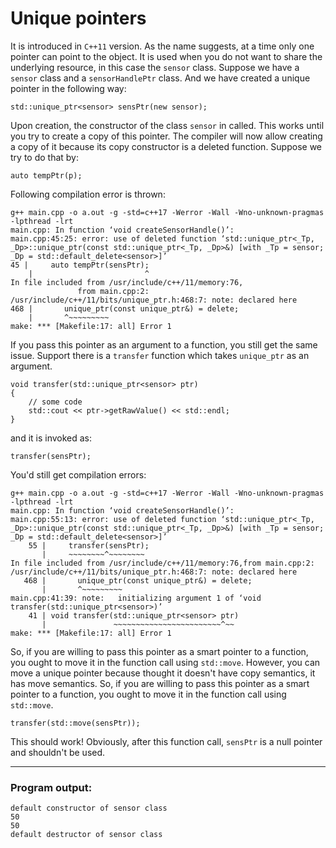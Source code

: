 # Unique pointers

It is introduced in `C++11` version.
As the name suggests, at a time only one pointer can point to the object.
It is used when you do not want to share the underlying resource, in this case the `sensor` class.
Suppose we have a `sensor` class and a `sensorHandlePtr` class. And we have created a unique pointer in the following
way: 

    std::unique_ptr<sensor> sensPtr(new sensor);

Upon creation, the constructor of the class `sensor` in called. 
This works until you try to create a copy of this pointer.
The compiler will now allow creating a copy of it because its copy constructor is a deleted function. Suppose we try to
do that by:

    auto tempPtr(p);

Following compilation error is thrown:

    g++ main.cpp -o a.out -g -std=c++17 -Werror -Wall -Wno-unknown-pragmas -lpthread -lrt
    main.cpp: In function ‘void createSensorHandle()’:
    main.cpp:45:25: error: use of deleted function ‘std::unique_ptr<_Tp, _Dp>::unique_ptr(const std::unique_ptr<_Tp, _Dp>&) [with _Tp = sensor; _Dp = std::default_delete<sensor>]’
    45 |     auto tempPtr(sensPtr);
        |                         ^
    In file included from /usr/include/c++/11/memory:76,
                   from main.cpp:2:
    /usr/include/c++/11/bits/unique_ptr.h:468:7: note: declared here
    468 |       unique_ptr(const unique_ptr&) = delete;
        |       ^~~~~~~~~~
    make: *** [Makefile:17: all] Error 1

If you pass this pointer as an argument to a function, you still get the same issue. Support there is a `transfer`
function which takes `unique_ptr` as an argument. 

    void transfer(std::unique_ptr<sensor> ptr)
    {
        // some code
        std::cout << ptr->getRawValue() << std::endl;
    }

and it is invoked as:

    transfer(sensPtr);

You'd still get compilation errors:

    g++ main.cpp -o a.out -g -std=c++17 -Werror -Wall -Wno-unknown-pragmas -lpthread -lrt
    main.cpp: In function ‘void createSensorHandle()’:
    main.cpp:55:13: error: use of deleted function ‘std::unique_ptr<_Tp, _Dp>::unique_ptr(const std::unique_ptr<_Tp, _Dp>&) [with _Tp = sensor; _Dp = std::default_delete<sensor>]’
        55 |     transfer(sensPtr);
           |     ~~~~~~~~^~~~~~~~~
    In file included from /usr/include/c++/11/memory:76,from main.cpp:2: /usr/include/c++/11/bits/unique_ptr.h:468:7: note: declared here
       468 |       unique_ptr(const unique_ptr&) = delete;
           |       ^~~~~~~~~~
    main.cpp:41:39: note:   initializing argument 1 of ‘void transfer(std::unique_ptr<sensor>)’
        41 | void transfer(std::unique_ptr<sensor> ptr)
           |               ~~~~~~~~~~~~~~~~~~~~~~~~^~~
    make: *** [Makefile:17: all] Error 1

So, if you are willing to pass this pointer as a smart pointer to a function, you ought to move it in the function call using `std::move`.
However, you can move a unique pointer because thought it doesn't have copy semantics, it has move semantics.
So, if you are willing to pass this pointer as a smart pointer to a function, you ought to move it in the function call using `std::move`.

    transfer(std::move(sensPtr));

This should work! Obviously, after this function call, `sensPtr` is a null pointer and shouldn't be used.

***

### Program output:

    default constructor of sensor class
    50
    50
    default destructor of sensor class

